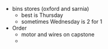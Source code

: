 - bins stores (oxford and sarnia)
	- best is Thursday
	- sometimes Wednesday is 2 for 1
- Order
	- motor and wires on capstone
	-